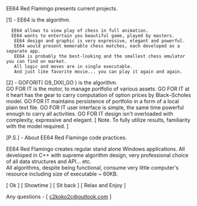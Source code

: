 EE64 Red Flamingo presents current projects.

[1] - EE64 is the algorithm.


      EE64 allows to view play of chess in full animation.
      EE64 wants to entertain you beautiful game, played by masters. 
       EE64 design and graphic is very expressive, elegant and powerful.
       EE64 would present memorable chess matches, each developed as a separate app. 
       EE64 is probably the best-looking and the smallest chess emulator you can find on market.    
       All logic and moves are in single executable.
       And just like favorite movie... you can play it again and again.

[2] - GOFORIT( G9_DIXI_GO ) is the algorithm.                         
       GO FOR IT is the motor, to manage portfolio of various assets.
       GO FOR IT at it heart has the gear to carry computation of option prices by Black–Scholes model.
       GO FOR IT maintains persistence of portfolio in a form of a local plain text file.
       GO FOR IT user interface is simple, the same time powerful enough to carry all activities.
       GO FOR IT design isn't overloaded with complexity, expressive and elegant.
       [ Note. To fully utilize results, familiarity with the model required. ]


[P.S.] - About EE64 Red Flamingo code practices.

EE64 Red Flamingo creates regular stand alone Windows applications.
All developed in C++ with supreme algorithm design, very professional choice of all data structures and API... etc.  
All algorithms, despite being functional, consume very little computer's resource including size of executable ~ 60KB.

[ Ok ] [ Showtime ] [ Sit back ] [ Relax and Enjoy ]

Any questions - [ c2koko2c@outlook.com ]

